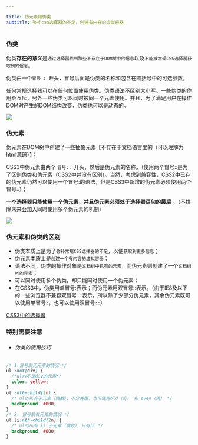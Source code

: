 ```yaml
---

title: 伪元素和伪类
subtitle: 弥补css选择器的不足，创建有内容的虚拟容器
---
```


### 伪类

伪类**存在的意义**是`通过选择器找到那些不存在于DOM树中的信息`以及`不能被常规CSS选择器获取到的信息`。

伪类由一个`冒号 : `开头，冒号后面是伪类的名称和包含在圆括号中的可选参数。

任何常规选择器可以在任何位置使用伪类。伪类语法不区别大小写。一些伪类的作用会互斥，另外一些伪类可以同时被同一个元素使用。并且，为了满足用户在操作DOM时产生的DOM结构改变，伪类也可以是动态的。

![](http://dukangblog.top/img/pseudo.class.jpg)

### 伪元素

伪元素在DOM树中创建了一些抽象元素【不存在于文档语言里的（可以理解为html源码）】；

CSS3中伪元素由两个 `冒号:: `开头，然后是伪元素的名称。（使用两个冒号::是为了区别伪类和伪元素（CSS2中并没有区别）。当然，考虑到兼容性，CSS2中已存的伪元素仍然可以使用一个冒号:的语法，但是CSS3中新增的伪元素必须使用两个冒号::）；

**一个选择器只能使用一个伪元素，并且伪元素必须处于选择器语句的最后** 。（不排除未来会加入同时使用多个伪元素的机制）

![](http://dukangblog.top/img/pseudo.element.jpg)

### 伪元素和伪类的区别

- 伪类本质上是为了`弥补常规CSS选择器的不足`，以便`获取到更多信息`；
- 伪元素本质上是`创建一个有内容的虚拟容器`；
- 语法不同，伪类的操作对象是`文档树中已有的元素`，而伪元素则创建了一个`文档树外的元素`；
- 可以同时使用多个伪类，却只能同时使用一个伪元素；
- 在CSS3中，伪类用单冒号:表示；而伪元素用双冒号::表示。（由于IE8及以下的一些浏览器不兼容双冒号`::`表示，所以除了少部分伪元素，其余伪元素既可以使用单冒号`:`，也可以使用双冒号`::`）

[CSS3中的选择器](http://dukangblog.top/2020/03/20/%E9%9D%A2%E8%AF%95-%E7%BC%96%E7%A8%8B%E9%A2%98/)

### 特别需要注意

- ###### 伪类的使用技巧

```css
/* 1.冒号前无元素的情况 */
ul :not(div) {
  /*ul内不是div的元素*/
  color: yellow;
}
ul :nth-child(2n) {
  /* ul的所有子元素（偶数），不分类型，也可使用old（奇） 和 even（偶） */
  background: #000;
}
/* 2. 冒号前有元素的情况 */
ul li:nth-child(2n) {
  /* ul的所有 li 子元素（偶数），只有li */
  background: #000;
}
```


